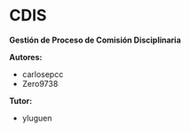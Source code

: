 # CDIS
**Gestión de Proceso de Comisión Disciplinaria**

**Autores:** 
- carlosepcc 
- Zero9738

**Tutor:**
- yluguen
